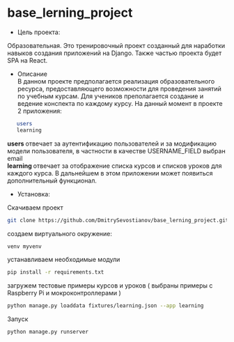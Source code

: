 # base_lerning_project

- Цель проекта:

Образовательная. Это тренировочный проект созданный для наработки навыков создания приложений на Django.
Также частью проекта будет SPA на React.


- Описание <br/>
  В данном проекте предполагается реализация образовательного ресурса, предоставляющего возможности для проведения занятий по учебным курсам.
  Для учеников преполагается создание и ведение конспекта по каждому курсу.
  На данный момент в проекте 2 приложения:
  
```sh
   users
   learning
 ``` 
  <b> users </b> отвечает за аутентификацию пользователей и за модификацию модели пользователя, в частности в качестве USERNAME_FIELD выбран email <br/>
  <b> learning </b> отвечает за отображение списка курсов и списков уроков для каждого курса. В дальнейшем в этом приложении может появиться дополнительный функционал.
 
    
- Установка:

Скачиваем проект
```sh
git clone https://github.com/DmitrySevostianov/base_lerning_project.git
```
  создаем виртуального окружение:
```sh
venv myvenv
```
  устанавливаем необходимые модули
```sh
pip install -r requirements.txt
```
загружем тестовые примеры курсов и уроков ( выбраны примеры с Raspberry Pi и мокроконтроллерами )
```sh
python manage.py loaddata fixtures/learning.json --app learning
``` 

Запуск 

```sh
python manage.py runserver
```
   
  
  


